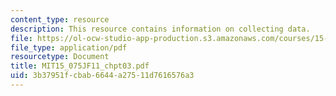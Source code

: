 ```yaml
---
content_type: resource
description: This resource contains information on collecting data.
file: https://ol-ocw-studio-app-production.s3.amazonaws.com/courses/15-075j-statistical-thinking-and-data-analysis-fall-2011/3b37951fcbab6644a27511d7616576a3_MIT15_075JF11_chpt03.pdf
file_type: application/pdf
resourcetype: Document
title: MIT15_075JF11_chpt03.pdf
uid: 3b37951f-cbab-6644-a275-11d7616576a3
---
```


